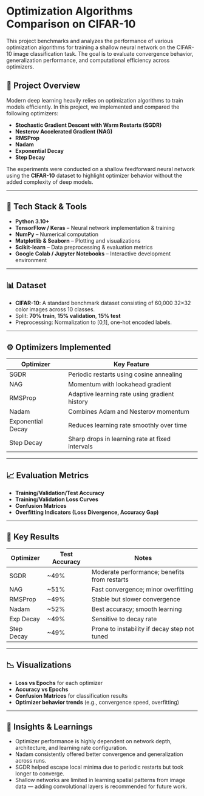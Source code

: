 # Optimization Algorithms Comparison on CIFAR-10

This project benchmarks and analyzes the performance of various optimization algorithms for training a shallow neural network on the CIFAR-10 image classification task. The goal is to evaluate convergence behavior, generalization performance, and computational efficiency across optimizers.

## 📌 Project Overview

Modern deep learning heavily relies on optimization algorithms to train models efficiently. In this project, we implemented and compared the following optimizers:

- **Stochastic Gradient Descent with Warm Restarts (SGDR)**
- **Nesterov Accelerated Gradient (NAG)**
- **RMSProp**
- **Nadam**
- **Exponential Decay**
- **Step Decay**

The experiments were conducted on a shallow feedforward neural network using the **CIFAR-10** dataset to highlight optimizer behavior without the added complexity of deep models.

---

## 🔧 Tech Stack & Tools

- **Python 3.10+**
- **TensorFlow / Keras** – Neural network implementation & training
- **NumPy** – Numerical computation
- **Matplotlib & Seaborn** – Plotting and visualizations
- **Scikit-learn** – Data preprocessing & evaluation metrics
- **Google Colab / Jupyter Notebooks** – Interactive development environment

---

## 📊 Dataset

- **CIFAR-10**: A standard benchmark dataset consisting of 60,000 32×32 color images across 10 classes.
- Split: **70% train**, **15% validation**, **15% test**
- Preprocessing: Normalization to [0,1], one-hot encoded labels.

---

## ⚙️ Optimizers Implemented

| Optimizer                | Key Feature                                      |
|--------------------------|--------------------------------------------------|
| SGDR                     | Periodic restarts using cosine annealing         |
| NAG                      | Momentum with lookahead gradient                 |
| RMSProp                  | Adaptive learning rate using gradient history    |
| Nadam                   | Combines Adam and Nesterov momentum              |
| Exponential Decay        | Reduces learning rate smoothly over time        |
| Step Decay               | Sharp drops in learning rate at fixed intervals  |

---

## 📈 Evaluation Metrics

- **Training/Validation/Test Accuracy**
- **Training/Validation Loss Curves**
- **Confusion Matrices**
- **Overfitting Indicators (Loss Divergence, Accuracy Gap)**

---

## 🧪 Key Results

| Optimizer      | Test Accuracy | Notes                                       |
|----------------|---------------|---------------------------------------------|
| SGDR           | ~49%          | Moderate performance; benefits from restarts |
| NAG            | ~51%          | Fast convergence; minor overfitting         |
| RMSProp        | ~49%          | Stable but slower convergence               |
| Nadam          | ~52%          | Best accuracy; smooth learning              |
| Exp Decay      | ~49%          | Sensitive to decay rate                     |
| Step Decay     | ~49%          | Prone to instability if decay step not tuned |

---

## 📉 Visualizations

- **Loss vs Epochs** for each optimizer
- **Accuracy vs Epochs**
- **Confusion Matrices** for classification results
- **Optimizer behavior trends** (e.g., convergence speed, overfitting)

---

## 🧠 Insights & Learnings

- Optimizer performance is highly dependent on network depth, architecture, and learning rate configuration.
- Nadam consistently offered better convergence and generalization across runs.
- SGDR helped escape local minima due to periodic restarts but took longer to converge.
- Shallow networks are limited in learning spatial patterns from image data — adding convolutional layers is recommended for future work.

